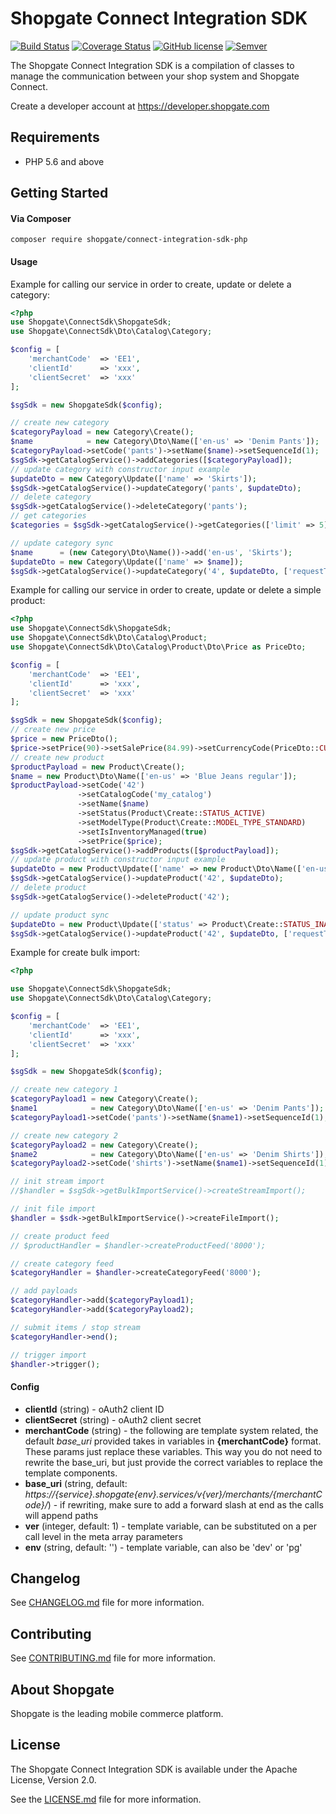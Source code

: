 # Shopgate Connect Integration SDK

[![Build Status](https://travis-ci.org/shopgate/connect-integration-sdk-php.svg?branch=master)](https://travis-ci.org/shopgate/connect-integration-sdk-php)
[![Coverage Status](https://coveralls.io/repos/github/shopgate/connect-integration-sdk-php/badge.svg?branch=master)](https://coveralls.io/github/shopgate/connect-integration-sdk-php?branch=master)
[![GitHub license](http://dmlc.github.io/img/apache2.svg)](LICENSE.md)
[![Semver](http://img.shields.io/SemVer/2.0.0.png?color=blue)](http://semver.org/spec/v2.0.0.html)

The Shopgate Connect Integration SDK is a compilation of classes to manage the communication between your shop system and Shopgate Connect.

Create a developer account at https://developer.shopgate.com

## Requirements
* PHP 5.6 and above

## Getting Started
#### Via Composer
```composer require shopgate/connect-integration-sdk-php```


#### Usage
Example for calling our service in order to create, update or delete a category:
```php
<?php
use Shopgate\ConnectSdk\ShopgateSdk;
use Shopgate\ConnectSdk\Dto\Catalog\Category;

$config = [
    'merchantCode'  => 'EE1',
    'clientId'      => 'xxx',
    'clientSecret'  => 'xxx'
];

$sgSdk = new ShopgateSdk($config);

// create new category
$categoryPayload = new Category\Create();
$name            = new Category\Dto\Name(['en-us' => 'Denim Pants']);
$categoryPayload->setCode('pants')->setName($name)->setSequenceId(1);
$sgSdk->getCatalogService()->addCategories([$categoryPayload]);
// update category with constructor input example
$updateDto = new Category\Update(['name' => 'Skirts']);
$sgSdk->getCatalogService()->updateCategory('pants', $updateDto);
// delete category
$sgSdk->getCatalogService()->deleteCategory('pants');
// get categories
$categories = $sgSdk->getCatalogService()->getCategories(['limit' => 5]);

// update category sync
$name      = (new Category\Dto\Name())->add('en-us', 'Skirts');
$updateDto = new Category\Update(['name' => $name]);
$sgSdk->getCatalogService()->updateCategory('4', $updateDto, ['requestType' => 'direct']);
```

Example for calling our service in order to create, update or delete a simple product:
```php
<?php
use Shopgate\ConnectSdk\ShopgateSdk;
use Shopgate\ConnectSdk\Dto\Catalog\Product;
use Shopgate\ConnectSdk\Dto\Catalog\Product\Dto\Price as PriceDto;

$config = [
    'merchantCode'  => 'EE1',
    'clientId'      => 'xxx',
    'clientSecret'  => 'xxx'
];

$sgSdk = new ShopgateSdk($config);
// create new price
$price = new PriceDto();
$price->setPrice(90)->setSalePrice(84.99)->setCurrencyCode(PriceDto::CURRENCY_CODE_EUR);
// create new product
$productPayload = new Product\Create();
$name = new Product\Dto\Name(['en-us' => 'Blue Jeans regular']);
$productPayload->setCode('42')
               ->setCatalogCode('my_catalog')
               ->setName($name)
               ->setStatus(Product\Create::STATUS_ACTIVE)
               ->setModelType(Product\Create::MODEL_TYPE_STANDARD)
               ->setIsInventoryManaged(true)
               ->setPrice($price);
$sgSdk->getCatalogService()->addProducts([$productPayload]);
// update product with constructor input example
$updateDto = new Product\Update(['name' => new Product\Dto\Name(['en-us' => 'Blue Jeans regular'])]);
$sgSdk->getCatalogService()->updateProduct('42', $updateDto);
// delete product
$sgSdk->getCatalogService()->deleteProduct('42');

// update product sync
$updateDto = new Product\Update(['status' => Product\Create::STATUS_INACTIVE]);
$sgSdk->getCatalogService()->updateProduct('42', $updateDto, ['requestType' => 'direct']);
```
Example for create bulk import:

```php
<?php

use Shopgate\ConnectSdk\ShopgateSdk;
use Shopgate\ConnectSdk\Dto\Catalog\Category;

$config = [
    'merchantCode'  => 'EE1',
    'clientId'      => 'xxx',
    'clientSecret'  => 'xxx'
];

$sgSdk = new ShopgateSdk($config);

// create new category 1
$categoryPayload1 = new Category\Create();
$name1            = new Category\Dto\Name(['en-us' => 'Denim Pants']);
$categoryPayload1->setCode('pants')->setName($name1)->setSequenceId(1);

// create new category 2
$categoryPayload2 = new Category\Create();
$name2            = new Category\Dto\Name(['en-us' => 'Denim Shirts']);
$categoryPayload2->setCode('shirts')->setName($name1)->setSequenceId(1);

// init stream import
//$handler = $sgSdk->getBulkImportService()->createStreamImport();

// init file import
$handler = $sdk->getBulkImportService()->createFileImport();

// create product feed
// $productHandler = $handler->createProductFeed('8000');

// create category feed
$categoryHandler = $handler->createCategoryFeed('8000');

// add payloads
$categoryHandler->add($categoryPayload1);
$categoryHandler->add($categoryPayload2);

// submit items / stop stream
$categoryHandler->end();

// trigger import
$handler->trigger();
```

#### Config

* __clientId__ (string) - oAuth2 client ID
* __clientSecret__ (string) - oAuth2 client secret
* __merchantCode__ (string) - the following are template system related, the default _base_uri_ provided takes in variables in __{merchantCode}__ format. These params just replace these variables. This way you do not need to rewrite the base_uri, but just provide the correct variables to replace the template components.
* __base_uri__ (string, default: _https://{service}.shopgate{env}.services/v{ver}/merchants/{merchantCode}/_) - if rewriting, make sure to add a forward slash at end as the calls will append paths
* __ver__ (integer, default: 1) - template variable, can be substituted on a per call level in the meta array parameters
* __env__ (string, default: '') - template variable, can also be 'dev' or 'pg'

## Changelog

See [CHANGELOG.md](CHANGELOG.md) file for more information.

## Contributing

See [CONTRIBUTING.md](docs/CONTRIBUTING.md) file for more information.

## About Shopgate

Shopgate is the leading mobile commerce platform.

## License

The Shopgate Connect Integration SDK is available under the Apache License, Version 2.0.

See the [LICENSE.md](LICENSE.md) file for more information.

[Guzzle]:http://docs.guzzlephp.org/en/stable/request-options.html
